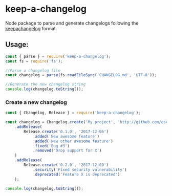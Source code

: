# keep-a-changelog

Node package to parse and generate changelogs following the [keepachangelog](http://keepachangelog.com/en/1.0.0/) format.

## Usage:

```js
const { parse } = require('keep-a-changelog');
const fs = require('fs');

//Parse a changelog file
const changelog = parse(fs.readFileSync('CHANGELOG.md', 'UTF-8'));

//Generate the new changelog string
console.log(changelog.toString());
```

### Create a new changelog

```js
const { Changelog, Release } = require('keep-a-changelog');

const changelog = Changelog.create('My project', 'http://github.com/oscarotero/my-project')
    .addRelease(
        Release.create('0.1.0', '2017-12-06')
            .added('New awesome feature')
            .added('New other awesome feature')
            .fixed('Bug #3')
            .removed('Drop support for X')
    )
    .addRelease(
        Release.create('0.2.0', '2017-12-09')
            .security('Fixed security vulnerability')
            .deprecated('Feature X is deprecated')
    );

console.log(changelog.toString());
```